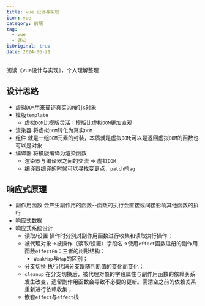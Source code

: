 ```yaml
---
title: vue 设计与实现
icon: vue
category: 前端
tag:
  - vue
  - 源码
isOriginal: true
date: 2024-06-21
---
```


阅读《vue设计与实现》，个人理解整理

<!-- more -->

## 设计思路

- 虚拟`DOM`用来描述真实`DOM`的`js`对象
- 模版`template`
  - 虚拟`DOM`比模版灵活；模版比虚拟`DOM`更加直观
- 渲染器 将虚拟`DOM`转化为真实`DOM`
- 组件 就是一组`DOM`元素的封装，本质就是虚拟`DOM`;可以是返回虚拟`DOM`的函数也可以是对象
- 编译器 将模版编译为渲染函数
  - 渲染器与编译器之间的交流 => 虚拟`DOM`
  - 编译器编译的时候可以寻找变更点，`patchFlag`

## 响应式原理

- 副作用函数 会产生副作用的函数--函数的执行会直接或间接影响其他函数的执行
- 响应式数据
- 响应式系统设计
  - 读取/设置 操作时分别对副作用函数进行收集和读取执行操作；
  - 被代理对象->被操作（读取/设置）字段名->使用`effect`函数注册的副作用函数`effectFn`：三者的树形结构：
    - `WeakMap`与`Map`的区别；
  - 分支切换 执行代码分支跟随判断值的变化而变化；
  - `cleanup` 在分支切换后，被代理对象的字段属性与副作用函数的依赖关系发生改变，遗留副作用函数会导致不必要的更新。需清空之前的依赖关系重新进行依赖收集；
  - 嵌套`effect`与`effect`栈